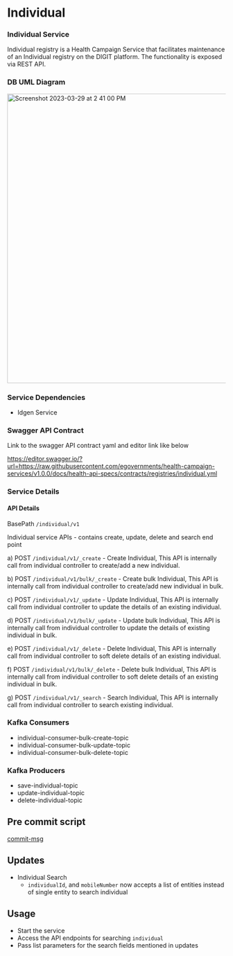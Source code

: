 # Individual

### Individual Service
Individual registry is a Health Campaign Service that facilitates maintenance of an Individual registry on the DIGIT platform. The functionality is exposed via REST API.

### DB UML Diagram

<img width="668" alt="Screenshot 2023-03-29 at 2 41 00 PM" src="https://user-images.githubusercontent.com/123379163/228485868-e8b34236-8188-42ae-a24f-b97ec195a3aa.png">


### Service Dependencies
- Idgen Service

### Swagger API Contract
Link to the swagger API contract yaml and editor link like below

https://editor.swagger.io/?url=https://raw.githubusercontent.com/egovernments/health-campaign-services/v1.0.0/docs/health-api-specs/contracts/registries/individual.yml

### Service Details

#### API Details
BasePath `/individual/v1`

Individual service APIs - contains create, update, delete and search end point

a) POST `/individual/v1/_create` - Create Individual, This API is internally call from individual controller to create/add a new individual.

b) POST `/individual/v1/bulk/_create` - Create bulk Individual, This API is internally call from individual controller to create/add new individual in bulk.

c) POST `/individual/v1/_update` - Update Individual, This API is internally call from individual controller to update the details of an existing individual.

d) POST `/individual/v1/bulk/_update` - Update bulk Individual, This API is internally call from individual controller to update the details of existing individual in bulk.

e) POST `/individual/v1/_delete` - Delete Individual, This API is internally call from individual controller to soft delete details of an existing individual.

f) POST `/individual/v1/bulk/_delete` - Delete bulk Individual, This API is internally call from individual controller to soft delete details of an existing individual in bulk.

g) POST `/individual/v1/_search` - Search Individual, This API is internally call from individual controller to search existing individual.


### Kafka Consumers

- individual-consumer-bulk-create-topic
- individual-consumer-bulk-update-topic
- individual-consumer-bulk-delete-topic

### Kafka Producers

- save-individual-topic
- update-individual-topic
- delete-individual-topic

## Pre commit script

[commit-msg](https://gist.github.com/jayantp-egov/14f55deb344f1648503c6be7e580fa12)

## Updates
- Individual Search 
  - `individualId`, and `mobileNumber` now accepts a list of entities instead of single entity to search individual
## Usage
- Start the service
- Access the API endpoints for searching `individual`
- Pass list parameters for the search fields mentioned in updates 